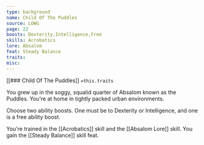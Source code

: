 ```yaml
---
type: background
name: Child Of The Puddles 
source: LOWG
page: 22
boosts: Dexterity,Intelligence,Free
skills: Acrobatics
lore: Absalom
feat: Steady Balance
traits: 
misc: 
---
```


[[### Child Of The Puddles]]
`=this.traits`


You grew up in the soggy, squalid quarter of Absalom known as the Puddles. You're at home in tightly packed urban environments.

Choose two ability boosts. One must be to Dexterity or Intelligence, and one is a free ability boost.

You're trained in the [[Acrobatics]] skill and the [[Absalom Lore]] skill. You gain the [[Steady Balance]] skill feat.

